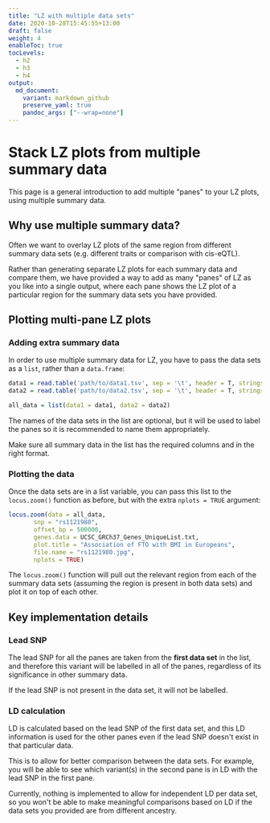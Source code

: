 ```yaml
---
title: "LZ with multiple data sets"
date: 2020-10-28T15:45:55+13:00
draft: false
weight: 4
enableToc: true
tocLevels:
  - h2
  - h3
  - h4
output:
  md_document:
    variant: markdown_github
    preserve_yaml: true
    pandoc_args: ["--wrap=none"]
---
```


# Stack LZ plots from multiple summary data

This page is a general introduction to add multiple "panes" to your LZ plots, using multiple summary data.

## Why use multiple summary data?

Often we want to overlay LZ plots of the same region from different summary data sets (e.g. different traits or comparison with cis-eQTL).

Rather than generating separate LZ plots for each summary data and compare them, we have provided a way to add as many "panes" of LZ as you like into a single output, where each pane shows the LZ plot of a particular region for the summary data sets you have provided.

## Plotting multi-pane LZ plots

### Adding extra summary data

In order to use multiple summary data for LZ, you have to pass the data sets as a `list`, rather than a `data.frame`:


```r
data1 = read.table('path/to/data1.tsv', sep = '\t', header = T, stringsAsFactors = F)
data2 = read.table('path/to/data2.tsv', sep = '\t', header = T, stringsAsFactors = F)

all_data = list(data1 = data1, data2 = data2)
```

The names of the data sets in the list are optional, but it will be used to label the panes so it is recommended to name them appropriately.

Make sure all summary data in the list has the required columns and in the right format.

### Plotting the data

Once the data sets are in a list variable, you can pass this list to the `locus.zoom()` function as before, but with the extra `nplots = TRUE` argument:


```r
locus.zoom(data = all_data,
	   snp = "rs1121980",
	   offset_bp = 500000,
	   genes.data = UCSC_GRCh37_Genes_UniqueList.txt,
	   plot.title = "Association of FTO with BMI in Europeans",
	   file.name = "rs1121980.jpg",
	   nplots = TRUE)
```

The `locus.zoom()` function will pull out the relevant region from each of the summary data sets (assuming the region is present in both data sets) and plot it on top of each other.

## Key implementation details

### Lead SNP

The lead SNP for all the panes are taken from the **first data set** in the list, and therefore this variant will be labelled in all of the panes, regardless of its significance in other summary data.

If the lead SNP is not present in the data set, it will not be labelled.

### LD calculation

LD is calculated based on the lead SNP of the first data set, and this LD information is used for the other panes even if the lead SNP doesn't exist in that particular data.

This is to allow for better comparison between the data sets. For example, you will be able to see which variant(s) in the second pane is in LD with the lead SNP in the first pane.

Currently, nothing is implemented to allow for independent LD per data set, so you won't be able to make meaningful comparisons based on LD if the data sets you provided are from different ancestry.

